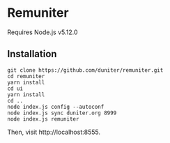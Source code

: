 # Remuniter

Requires Node.js v5.12.0

## Installation

    git clone https://github.com/duniter/remuniter.git
    cd remuniter
    yarn install
    cd ui
    yarn install
    cd ..
    node index.js config --autoconf
    node index.js sync duniter.org 8999
    node index.js remuniter

Then, visit http://localhost:8555.
